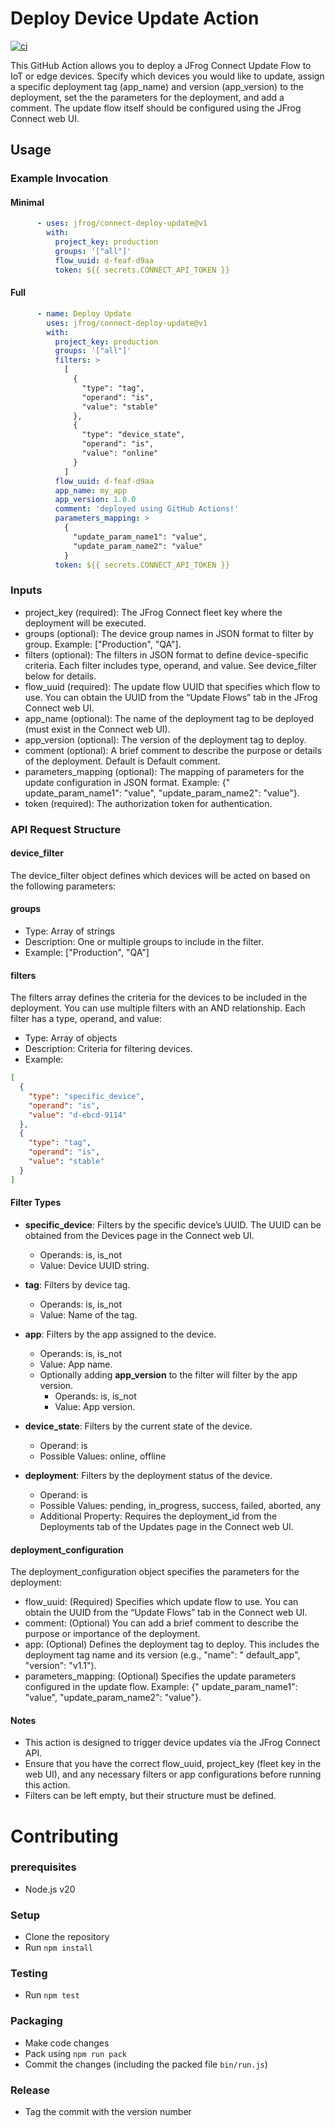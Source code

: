 # Deploy Device Update Action

[![ci](https://github.com/upswift/connect-deploy-update/actions/workflows/ci.yml/badge.svg)](https://github.com/upswift/connect-deploy-update/actions/workflows/ci.yml)

This GitHub Action allows you to deploy a JFrog Connect Update Flow to IoT or edge devices. Specify which devices you would like to update, assign a specific deployment tag (app_name) and version (app_version) to the deployment, set the the parameters for the deployment, and add a comment. The update flow itself should be configured using the JFrog Connect web UI.

## Usage

### Example Invocation

#### Minimal

```yaml
      - uses: jfrog/connect-deploy-update@v1
        with:
          project_key: production
          groups: '["all"]'
          flow_uuid: d-feaf-d9aa
          token: ${{ secrets.CONNECT_API_TOKEN }}
```

#### Full

```yaml
      - name: Deploy Update
        uses: jfrog/connect-deploy-update@v1
        with:
          project_key: production
          groups: '["all"]'
          filters: >
            [
              {
                "type": "tag",
                "operand": "is",
                "value": "stable"
              },
              {
                "type": "device_state",
                "operand": "is",
                "value": "online"
              }
            ]
          flow_uuid: d-feaf-d9aa
          app_name: my_app
          app_version: 1.0.0
          comment: 'deployed using GitHub Actions!'
          parameters_mapping: >
            {
              "update_param_name1": "value",
              "update_param_name2": "value"
            }
          token: ${{ secrets.CONNECT_API_TOKEN }}
```

### Inputs

* project_key (required): The JFrog Connect fleet key where the deployment will be executed.
* groups (optional): The device group names in JSON format to filter by group. Example: ["Production", "QA"].
* filters (optional): The filters in JSON format to define device-specific criteria. Each filter includes type, operand,
  and value. See device_filter below for details.
* flow_uuid (required): The update flow UUID that specifies which flow to use. You can obtain the UUID from the “Update
  Flows” tab in the JFrog Connect web UI.
* app_name (optional): The name of the deployment tag to be deployed (must exist in the Connect web UI).
* app_version (optional): The version of the deployment tag to deploy.
* comment (optional): A brief comment to describe the purpose or details of the deployment. Default is Default comment.
* parameters_mapping (optional): The mapping of parameters for the update configuration in JSON format. Example: {"
  update_param_name1": "value", "update_param_name2": "value"}.
* token (required): The authorization token for authentication.

### API Request Structure

#### device_filter

The device_filter object defines which devices will be acted on based on the following parameters:

#### groups

* Type: Array of strings
* Description: One or multiple groups to include in the filter.
* Example: ["Production", "QA"]

#### filters

The filters array defines the criteria for the devices to be included in the deployment. You can use multiple filters
with an AND relationship. Each filter has a type, operand, and value:

* Type: Array of objects
* Description: Criteria for filtering devices.
* Example:

```json
[
  {
    "type": "specific_device",
    "operand": "is",
    "value": "d-ebcd-9114"
  },
  {
    "type": "tag",
    "operand": "is",
    "value": "stable"
  }
]
```

#### Filter Types

* **specific_device**: Filters by the specific device’s UUID. The UUID can be obtained from the Devices page in the
  Connect web UI.
  * Operands: is, is_not
  * Value: Device UUID string.

* **tag**: Filters by device tag.
  * Operands: is, is_not
  * Value: Name of the tag.


* **app**: Filters by the app assigned to the device.
  * Operands: is, is_not
  * Value: App name.
  * Optionally adding **app_version** to the filter will filter by the app version.
    * Operands: is, is_not
    * Value: App version.


* **device_state**: Filters by the current state of the device.
  * Operand: is
  * Possible Values: online, offline


* **deployment**: Filters by the deployment status of the device.
  * Operand: is
  * Possible Values: pending, in_progress, success, failed, aborted, any
  * Additional Property: Requires the deployment_id from the Deployments tab of the Updates page in the Connect web UI.

#### deployment_configuration

The deployment_configuration object specifies the parameters for the deployment:

* flow_uuid: (Required) Specifies which update flow to use. You can obtain the UUID from the “Update Flows” tab in the
  Connect web UI.
* comment: (Optional) You can add a brief comment to describe the purpose or importance of the deployment.
* app: (Optional) Defines the deployment tag to deploy. This includes the deployment tag name and its version (e.g., "name": "
  default_app", "version": "v1.1").
* parameters_mapping: (Optional) Specifies the update parameters configured in the update flow. Example: {"
  update_param_name1": "value", "update_param_name2": "value"}.

#### Notes

* This action is designed to trigger device updates via the JFrog Connect API.
* Ensure that you have the correct flow_uuid, project_key (fleet key in the web UI), and any necessary filters or app configurations before
  running this action.
* Filters can be left empty, but their structure must be defined.

# Contributing

### prerequisites

- Node.js v20

### Setup

- Clone the repository
- Run `npm install`

### Testing

- Run `npm test`

### Packaging

- Make code changes
- Pack using `npm run pack`
- Commit the changes (including the packed file `bin/run.js`)

### Release

- Tag the commit with the version number
